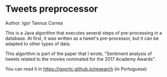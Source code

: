 # Tweets preprocessor

Author: Igor Tannus Correa

This is a Java algorithm that executes several steps of pre-processing in a database. At first, it was written as a tweet's pre-processor, but it can be adapted to other types of data.

This algorithm is part of the paper that I wrote, "Sentiment analysis of tweets related to the movies nominated for the 2017 Academy Awards".

You can read it in https://igoortc.github.io/research (in Portuguese)

